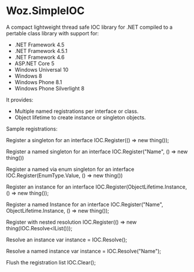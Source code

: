 # Woz.SimpleIOC
A compact lightweight thread safe IOC library for .NET compiled to a pertable class library with support for:
- .NET Framework 4.5
- .NET Framework 4.5.1
- .NET Framework 4.6
- ASP.NET Core 5
- Windows Universal 10
- Windows 8
- Windows Phone 8.1
- Windows Phone Silverlight 8

It provides:
- Multiple named registrations per interface or class.
- Object lifetime to create instance or singleton objects.

Sample registrations:

Register a singleton for an interface
IOC.Register<IThing>(() => new thing());

Register a named singleton for an interface
IOC.Register<IThing>("Name", () => new thing())

Register a named via enum singleton for an interface
IOC.Register<IThing>(EnumType.Value, () => new thing())

Register an instance for an interface
IOC.Register<IThing>(ObjectLifetime.Instance, () => new thing());

Register a named Instance for an interface
IOC.Register<IThing>("Name", ObjectLifetime.Instance, () => new thing());

Register with nested resolution
IOC.Register<IThing>(() => new thing(IOC.Resolve<IList<int>()));

Resolve an instance
var instance = IOC.Resolve<IThing>();

Resolve a named instance
var instance = IOC.Resolve<IThing>("Name");

Flush the registration list
IOC.Clear();
